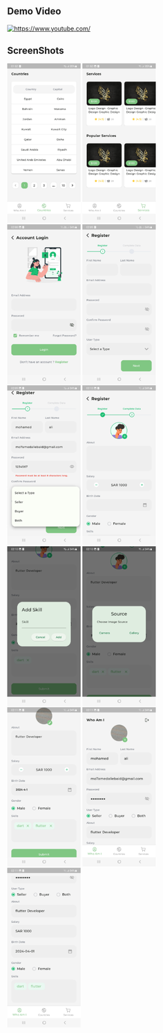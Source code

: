 ## Demo Video

<a href="https://youtu.be/djHk5FzmRE0?si=VmLi9WXE8gkLMv_Q" target="blank"><img align="center" src="https://img.shields.io/badge/YouTube-%23FF0000.svg?style=for-the-badge&logo=YouTube&logoColor=white" alt="https://www.youtube.com/" /></a>

## ScreenShots

<p float="left">
   <img src="https://github.com/mo7amedaliEbaid/auth_task/blob/eab4f92feff7c7bbf7c839603fd93b7d987a2eea/screenshots/Screenshot_20240410_015221.jpg" width="170"  alt=""/>
   <img src="https://github.com/mo7amedaliEbaid/auth_task/blob/eab4f92feff7c7bbf7c839603fd93b7d987a2eea/screenshots/Screenshot_20240410_015232.jpg" width="170"  alt=""/>
   <img src="https://github.com/mo7amedaliEbaid/auth_task/blob/eab4f92feff7c7bbf7c839603fd93b7d987a2eea/screenshots/Screenshot_20240410_020846.jpg" width="170"  alt=""/>
   <img src="https://github.com/mo7amedaliEbaid/auth_task/blob/eab4f92feff7c7bbf7c839603fd93b7d987a2eea/screenshots/Screenshot_20240410_020901.jpg" width="170"  alt=""/>
   <img src="https://github.com/mo7amedaliEbaid/auth_task/blob/eab4f92feff7c7bbf7c839603fd93b7d987a2eea/screenshots/Screenshot_20240410_020949.jpg" width="170"  alt=""/>
   <img src="https://github.com/mo7amedaliEbaid/auth_task/blob/eab4f92feff7c7bbf7c839603fd93b7d987a2eea/screenshots/Screenshot_20240410_021006.jpg" width="170"  alt=""/>
   <img src="https://github.com/mo7amedaliEbaid/auth_task/blob/eab4f92feff7c7bbf7c839603fd93b7d987a2eea/screenshots/Screenshot_20240410_021035.jpg" width="170"  alt=""/>
   <img src="https://github.com/mo7amedaliEbaid/auth_task/blob/eab4f92feff7c7bbf7c839603fd93b7d987a2eea/screenshots/Screenshot_20240410_021051.jpg" width="170"  alt=""/>
   <img src="https://github.com/mo7amedaliEbaid/auth_task/blob/eab4f92feff7c7bbf7c839603fd93b7d987a2eea/screenshots/Screenshot_20240410_021131.jpg" width="170"  alt=""/>
   <img src="https://github.com/mo7amedaliEbaid/auth_task/blob/eab4f92feff7c7bbf7c839603fd93b7d987a2eea/screenshots/Screenshot_20240410_021139.jpg" width="170"  alt=""/>
   <img src="https://github.com/mo7amedaliEbaid/auth_task/blob/eab4f92feff7c7bbf7c839603fd93b7d987a2eea/screenshots/Screenshot_20240410_021148.jpg" width="170"  alt=""/>
  </p>